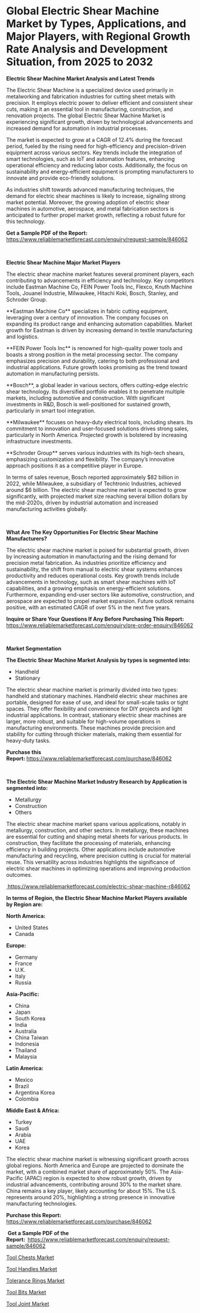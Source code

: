 <p><h1>Global Electric Shear Machine Market by Types, Applications, and Major Players, with Regional Growth Rate Analysis and Development Situation, from 2025 to 2032</h1></p><p><strong>Electric Shear Machine Market Analysis and Latest Trends</strong></p>
<p><p>The Electric Shear Machine is a specialized device used primarily in metalworking and fabrication industries for cutting sheet metals with precision. It employs electric power to deliver efficient and consistent shear cuts, making it an essential tool in manufacturing, construction, and renovation projects. The global Electric Shear Machine Market is experiencing significant growth, driven by technological advancements and increased demand for automation in industrial processes.</p><p>The market is expected to grow at a CAGR of 12.4% during the forecast period, fueled by the rising need for high-efficiency and precision-driven equipment across various sectors. Key trends include the integration of smart technologies, such as IoT and automation features, enhancing operational efficiency and reducing labor costs. Additionally, the focus on sustainability and energy-efficient equipment is prompting manufacturers to innovate and provide eco-friendly solutions.</p><p>As industries shift towards advanced manufacturing techniques, the demand for electric shear machines is likely to increase, signaling strong market potential. Moreover, the growing adoption of electric shear machines in automotive, aerospace, and metal fabrication sectors is anticipated to further propel market growth, reflecting a robust future for this technology.</p></p>
<p><strong>Get a Sample PDF of the Report:&nbsp;</strong> <a href="https://www.reliablemarketforecast.com/enquiry/request-sample/846062?utm_campaign=1102&utm_medium=2&utm_source=Github&utm_content=ia&utm_term=20022025&utm_id=electric-shear-machine">https://www.reliablemarketforecast.com/enquiry/request-sample/846062</a></p>
<p>&nbsp;</p>
<p><strong>Electric Shear Machine Major Market Players</strong></p>
<p><p>The electric shear machine market features several prominent players, each contributing to advancements in efficiency and technology. Key competitors include Eastman Machine Co, FEIN Power Tools Inc, Flexco, Knuth Machine Tools, Jouanel Industrie, Milwaukee, Hitachi Koki, Bosch, Stanley, and Schroder Group.</p><p>**Eastman Machine Co** specializes in fabric cutting equipment, leveraging over a century of innovation. The company focuses on expanding its product range and enhancing automation capabilities. Market growth for Eastman is driven by increasing demand in textile manufacturing and logistics.</p><p>**FEIN Power Tools Inc** is renowned for high-quality power tools and boasts a strong position in the metal processing sector. The company emphasizes precision and durability, catering to both professional and industrial applications. Future growth looks promising as the trend toward automation in manufacturing persists.</p><p>**Bosch**, a global leader in various sectors, offers cutting-edge electric shear technology. Its diversified portfolio enables it to penetrate multiple markets, including automotive and construction. With significant investments in R&D, Bosch is well-positioned for sustained growth, particularly in smart tool integration.</p><p>**Milwaukee** focuses on heavy-duty electrical tools, including shears. Its commitment to innovation and user-focused solutions drives strong sales, particularly in North America. Projected growth is bolstered by increasing infrastructure investments.</p><p>**Schroder Group** serves various industries with its high-tech shears, emphasizing customization and flexibility. The company’s innovative approach positions it as a competitive player in Europe.</p><p>In terms of sales revenue, Bosch reported approximately $82 billion in 2022, while Milwaukee, a subsidiary of Techtronic Industries, achieved around $6 billion. The electric shear machine market is expected to grow significantly, with projected market size reaching several billion dollars by the mid-2020s, driven by industrial automation and increased manufacturing activities globally.</p></p>
<p>&nbsp;</p>
<p><strong>What Are The Key Opportunities For Electric Shear Machine Manufacturers?</strong></p>
<p><p>The electric shear machine market is poised for substantial growth, driven by increasing automation in manufacturing and the rising demand for precision metal fabrication. As industries prioritize efficiency and sustainability, the shift from manual to electric shear systems enhances productivity and reduces operational costs. Key growth trends include advancements in technology, such as smart shear machines with IoT capabilities, and a growing emphasis on energy-efficient solutions. Furthermore, expanding end-user sectors like automotive, construction, and aerospace are expected to propel market expansion. Future outlook remains positive, with an estimated CAGR of over 5% in the next five years.</p></p>
<p><strong>Inquire or Share Your Questions If Any Before Purchasing This Report:</strong> <a href="https://www.reliablemarketforecast.com/enquiry/pre-order-enquiry/846062?utm_campaign=1102&utm_medium=2&utm_source=Github&utm_content=ia&utm_term=20022025&utm_id=electric-shear-machine">https://www.reliablemarketforecast.com/enquiry/pre-order-enquiry/846062</a></p>
<p>&nbsp;</p>
<p><strong>Market Segmentation</strong></p>
<p><strong>The Electric Shear Machine Market Analysis by types is segmented into:</strong></p>
<p><ul><li>Handheld</li><li>Stationary</li></ul></p>
<p><p>The electric shear machine market is primarily divided into two types: handheld and stationary machines. Handheld electric shear machines are portable, designed for ease of use, and ideal for small-scale tasks or tight spaces. They offer flexibility and convenience for DIY projects and light industrial applications. In contrast, stationary electric shear machines are larger, more robust, and suitable for high-volume operations in manufacturing environments. These machines provide precision and stability for cutting through thicker materials, making them essential for heavy-duty tasks.</p></p>
<p><strong>Purchase this Report:&nbsp;</strong><a href="https://www.reliablemarketforecast.com/purchase/846062?utm_campaign=1102&utm_medium=2&utm_source=Github&utm_content=ia&utm_term=20022025&utm_id=electric-shear-machine">https://www.reliablemarketforecast.com/purchase/846062</a></p>
<p>&nbsp;</p>
<p><strong>The Electric Shear Machine Market Industry Research by Application is segmented into:</strong></p>
<p><ul><li>Metallurgy</li><li>Construction</li><li>Others</li></ul></p>
<p><p>The electric shear machine market spans various applications, notably in metallurgy, construction, and other sectors. In metallurgy, these machines are essential for cutting and shaping metal sheets for various products. In construction, they facilitate the processing of materials, enhancing efficiency in building projects. Other applications include automotive manufacturing and recycling, where precision cutting is crucial for material reuse. This versatility across industries highlights the significance of electric shear machines in optimizing operations and improving production outcomes.</p></p>
<p><a href="https://www.reliablemarketforecast.com/electric-shear-machine-r846062?utm_campaign=1102&utm_medium=2&utm_source=Github&utm_content=ia&utm_term=20022025&utm_id=electric-shear-machine">&nbsp;https://www.reliablemarketforecast.com/electric-shear-machine-r846062</a></p>
<p><strong>In terms of Region, the Electric Shear Machine Market Players available by Region are:</strong></p>
<p>
    <p> <strong> North America: </strong>
        <ul>
            <li>United States</li>
            <li>Canada</li>
        </ul>
        </p> 
    <p> <strong> Europe: </strong>
        <ul>
            <li>Germany</li>
            <li>France</li>
            <li>U.K.</li>
            <li>Italy</li>
            <li>Russia</li>
        </ul>
        </p> 
    <p> <strong> Asia-Pacific: </strong>
        <ul>
            <li>China</li>
            <li>Japan</li>
            <li>South Korea</li>
            <li>India</li>
            <li>Australia</li>
            <li>China Taiwan</li>
            <li>Indonesia</li>
            <li>Thailand</li>
            <li>Malaysia</li>
        </ul>
        </p> 
    <p> <strong> Latin America: </strong>
        <ul>
            <li>Mexico</li>
            <li>Brazil</li>
            <li>Argentina Korea</li>
            <li>Colombia</li>
        </ul>
        </p> 
    <p> <strong> Middle East & Africa: </strong>
        <ul>
            <li>Turkey</li>
            <li>Saudi</li>
            <li>Arabia</li>
            <li>UAE</li>
            <li>Korea</li>
        </ul>
    </p>
    </p>
<p><p>The electric shear machine market is witnessing significant growth across global regions. North America and Europe are projected to dominate the market, with a combined market share of approximately 50%. The Asia-Pacific (APAC) region is expected to show robust growth, driven by industrial advancements, contributing around 30% to the market share. China remains a key player, likely accounting for about 15%. The U.S. represents around 20%, highlighting a strong presence in innovative manufacturing technologies.</p></p>
<p><strong>Purchase this Report: </strong><a href="https://www.reliablemarketforecast.com/purchase/846062?utm_campaign=1102&utm_medium=2&utm_source=Github&utm_content=ia&utm_term=20022025&utm_id=electric-shear-machine">https://www.reliablemarketforecast.com/purchase/846062</a></p>
<p>&nbsp;<strong>Get a Sample PDF of the Report:&nbsp;&nbsp;</strong><a href="https://www.reliablemarketforecast.com/enquiry/request-sample/846062?utm_campaign=1102&utm_medium=2&utm_source=Github&utm_content=ia&utm_term=20022025&utm_id=electric-shear-machine">https://www.reliablemarketforecast.com/enquiry/request-sample/846062</a></p>
<p><strong></strong></p>
<p><p><a href="https://github.com/joshuagarcia509/Market-Research-Report-List-1/blob/main/tool-chests-market.md?utm_campaign=1102&utm_medium=2&utm_source=Github&utm_content=ia&utm_term=20022025&utm_id=electric-shear-machine">Tool Chests Market</a></p><p><a href="https://github.com/lillybosakoi/Market-Research-Report-List-1/blob/main/tool-handles-market.md?utm_campaign=1102&utm_medium=2&utm_source=Github&utm_content=ia&utm_term=20022025&utm_id=electric-shear-machine">Tool Handles Market</a></p><p><a href="https://github.com/siertnamba7u/Market-Research-Report-List-1/blob/main/tolerance-rings-market.md?utm_campaign=1102&utm_medium=2&utm_source=Github&utm_content=ia&utm_term=20022025&utm_id=electric-shear-machine">Tolerance Rings Market</a></p><p><a href="https://github.com/boyertrull4r/Market-Research-Report-List-1/blob/main/tool-bits-market.md?utm_campaign=1102&utm_medium=2&utm_source=Github&utm_content=ia&utm_term=20022025&utm_id=electric-shear-machine">Tool Bits Market</a></p><p><a href="https://github.com/tsiteymargat/Market-Research-Report-List-1/blob/main/tool-joint-market.md?utm_campaign=1102&utm_medium=2&utm_source=Github&utm_content=ia&utm_term=20022025&utm_id=electric-shear-machine">Tool Joint Market</a></p></p>